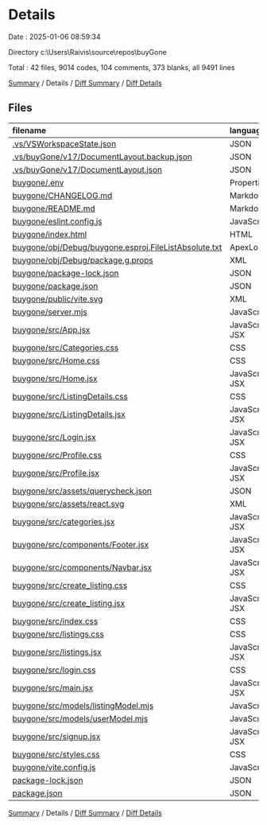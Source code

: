 # Details

Date : 2025-01-06 08:59:34

Directory c:\\Users\\Raivis\\source\\repos\\buyGone

Total : 42 files,  9014 codes, 104 comments, 373 blanks, all 9491 lines

[Summary](results.md) / Details / [Diff Summary](diff.md) / [Diff Details](diff-details.md)

## Files
| filename | language | code | comment | blank | total |
| :--- | :--- | ---: | ---: | ---: | ---: |
| [.vs/VSWorkspaceState.json](/.vs/VSWorkspaceState.json) | JSON | 7 | 0 | 0 | 7 |
| [.vs/buyGone/v17/DocumentLayout.backup.json](/.vs/buyGone/v17/DocumentLayout.backup.json) | JSON | 173 | 0 | 0 | 173 |
| [.vs/buyGone/v17/DocumentLayout.json](/.vs/buyGone/v17/DocumentLayout.json) | JSON | 173 | 0 | 0 | 173 |
| [buygone/.env](/buygone/.env) | Properties | 5 | 0 | 1 | 6 |
| [buygone/CHANGELOG.md](/buygone/CHANGELOG.md) | Markdown | 10 | 0 | 3 | 13 |
| [buygone/README.md](/buygone/README.md) | Markdown | 5 | 0 | 4 | 9 |
| [buygone/eslint.config.js](/buygone/eslint.config.js) | JavaScript | 37 | 0 | 2 | 39 |
| [buygone/index.html](/buygone/index.html) | HTML | 13 | 0 | 1 | 14 |
| [buygone/obj/Debug/buygone.esproj.FileListAbsolute.txt](/buygone/obj/Debug/buygone.esproj.FileListAbsolute.txt) | ApexLog | 1 | 0 | 1 | 2 |
| [buygone/obj/Debug/package.g.props](/buygone/obj/Debug/package.g.props) | XML | 34 | 0 | 0 | 34 |
| [buygone/package-lock.json](/buygone/package-lock.json) | JSON | 4,902 | 0 | 1 | 4,903 |
| [buygone/package.json](/buygone/package.json) | JSON | 37 | 0 | 1 | 38 |
| [buygone/public/vite.svg](/buygone/public/vite.svg) | XML | 1 | 0 | 0 | 1 |
| [buygone/server.mjs](/buygone/server.mjs) | JavaScript | 201 | 22 | 44 | 267 |
| [buygone/src/App.jsx](/buygone/src/App.jsx) | JavaScript JSX | 26 | 0 | 3 | 29 |
| [buygone/src/Categories.css](/buygone/src/Categories.css) | CSS | 23 | 0 | 4 | 27 |
| [buygone/src/Home.css](/buygone/src/Home.css) | CSS | 46 | 0 | 7 | 53 |
| [buygone/src/Home.jsx](/buygone/src/Home.jsx) | JavaScript JSX | 43 | 1 | 6 | 50 |
| [buygone/src/ListingDetails.css](/buygone/src/ListingDetails.css) | CSS | 116 | 8 | 21 | 145 |
| [buygone/src/ListingDetails.jsx](/buygone/src/ListingDetails.jsx) | JavaScript JSX | 73 | 0 | 12 | 85 |
| [buygone/src/Login.jsx](/buygone/src/Login.jsx) | JavaScript JSX | 78 | 2 | 6 | 86 |
| [buygone/src/Profile.css](/buygone/src/Profile.css) | CSS | 91 | 4 | 15 | 110 |
| [buygone/src/Profile.jsx](/buygone/src/Profile.jsx) | JavaScript JSX | 56 | 1 | 7 | 64 |
| [buygone/src/assets/querycheck.json](/buygone/src/assets/querycheck.json) | JSON | 206 | 0 | 0 | 206 |
| [buygone/src/assets/react.svg](/buygone/src/assets/react.svg) | XML | 1 | 0 | 0 | 1 |
| [buygone/src/categories.jsx](/buygone/src/categories.jsx) | JavaScript JSX | 40 | 1 | 6 | 47 |
| [buygone/src/components/Footer.jsx](/buygone/src/components/Footer.jsx) | JavaScript JSX | 8 | 0 | 2 | 10 |
| [buygone/src/components/Navbar.jsx](/buygone/src/components/Navbar.jsx) | JavaScript JSX | 131 | 1 | 13 | 145 |
| [buygone/src/create_listing.css](/buygone/src/create_listing.css) | CSS | 189 | 5 | 30 | 224 |
| [buygone/src/create_listing.jsx](/buygone/src/create_listing.jsx) | JavaScript JSX | 272 | 14 | 39 | 325 |
| [buygone/src/index.css](/buygone/src/index.css) | CSS | 61 | 0 | 8 | 69 |
| [buygone/src/listings.css](/buygone/src/listings.css) | CSS | 112 | 5 | 20 | 137 |
| [buygone/src/listings.jsx](/buygone/src/listings.jsx) | JavaScript JSX | 181 | 13 | 36 | 230 |
| [buygone/src/login.css](/buygone/src/login.css) | CSS | 100 | 4 | 19 | 123 |
| [buygone/src/main.jsx](/buygone/src/main.jsx) | JavaScript JSX | 9 | 0 | 2 | 11 |
| [buygone/src/models/listingModel.mjs](/buygone/src/models/listingModel.mjs) | JavaScript | 16 | 0 | 3 | 19 |
| [buygone/src/models/userModel.mjs](/buygone/src/models/userModel.mjs) | JavaScript | 38 | 8 | 9 | 55 |
| [buygone/src/signup.jsx](/buygone/src/signup.jsx) | JavaScript JSX | 72 | 2 | 7 | 81 |
| [buygone/src/styles.css](/buygone/src/styles.css) | CSS | 235 | 12 | 37 | 284 |
| [buygone/vite.config.js](/buygone/vite.config.js) | JavaScript | 8 | 1 | 1 | 10 |
| [package-lock.json](/package-lock.json) | JSON | 1,175 | 0 | 1 | 1,176 |
| [package.json](/package.json) | JSON | 9 | 0 | 1 | 10 |

[Summary](results.md) / Details / [Diff Summary](diff.md) / [Diff Details](diff-details.md)